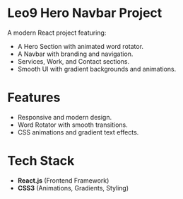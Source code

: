# Leo9 Hero Navbar Project

A modern React project featuring:
- A Hero Section with animated word rotator.
- A Navbar with branding and navigation.
- Services, Work, and Contact sections.
- Smooth UI with gradient backgrounds and animations.

# Features
- Responsive and modern design.
- Word Rotator with smooth transitions.
- CSS animations and gradient text effects.

# Tech Stack
- **React.js** (Frontend Framework)
- **CSS3** (Animations, Gradients, Styling)
